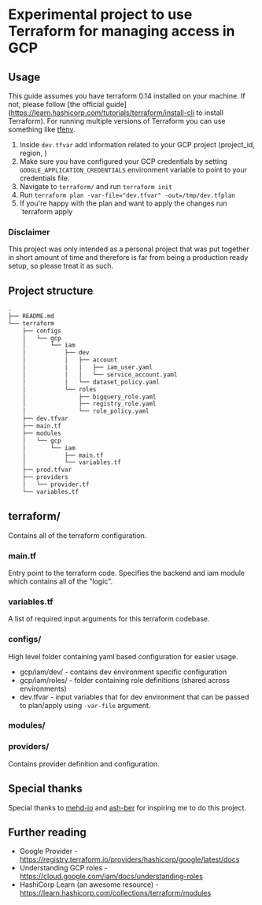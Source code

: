 # Experimental project to use Terraform for managing access in GCP

## Usage
This guide assumes you have terraform 0.14 installed on your machine. If not, please follow [the official guide](https://learn.hashicorp.com/tutorials/terraform/install-cli to install Terraform). For running multiple versions of Terraform you can use something like [tfenv](https://github.com/tfutils/tfenv).

1. Inside `dev.tfvar` add information related to your GCP project (project_id, region, )
2. Make sure you have configured your GCP credentials by setting `GOOGLE_APPLICATION_CREDENTIALS` environment variable to point to your credentials file.
3. Navigate to `terraform/` and run `terraform init`
4. Run `terraform plan -var-file="dev.tfvar" -out=/tmp/dev.tfplan`
5. If you're happy with the plan and want to apply the changes run `terraform apply 

### Disclaimer
This project was only intended as a personal project that was put together in short amount of time and therefore is far from being a production ready setup, so please treat it as such.

## Project structure
``` bash
.
├── README.md
└── terraform
    ├── configs
    │   └── gcp
    │       └── iam
    │           ├── dev
    │           │   ├── account
    │           │   │   ├── iam_user.yaml
    │           │   │   └── service_account.yaml
    │           │   └── dataset_policy.yaml
    │           └── roles
    │               ├── bigquery_role.yaml
    │               ├── registry_role.yaml
    │               └── role_policy.yaml
    ├── dev.tfvar
    ├── main.tf
    ├── modules
    │   └── gcp
    │       └── iam
    │           ├── main.tf
    │           └── variables.tf
    ├── prod.tfvar
    ├── providers
    │   └── provider.tf
    └── variables.tf
```
## terraform/
Contains all of the terraform configuration.

### main.tf
Entry point to the terraform code. Specifies the backend and iam module which contains all of the "logic".

### variables.tf
A list of required input arguments for this terraform codebase.

### configs/
High level folder containing yaml based configuration for easier usage.

- gcp/iam/dev/ - contains dev environment specific configuration 
- gcp/iam/roles/ - folder containing role definitions (shared across environments)
- dev.tfvar - input variables that for dev environment that can be passed to plan/apply using `-var-file` argument.


### modules/


### providers/
Contains provider definition and configuration.

## Special thanks
Special thanks to [mehd-io](https://github.com/mehd-io) and [ash-ber](https://github.com/ash-ber) for inspiring me to do this project.

## Further reading
- Google Provider - https://registry.terraform.io/providers/hashicorp/google/latest/docs
- Understanding GCP roles - https://cloud.google.com/iam/docs/understanding-roles
- HashiCorp Learn (an awesome resource) - https://learn.hashicorp.com/collections/terraform/modules
